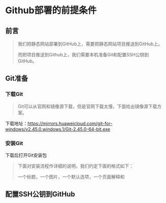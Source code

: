 # Github部署的前提条件

## 前言

> 我们把静态网站部署到GitHub上，需要把静态网站项目推送到GitHub上。
>
> 而把项目推送到Github上，我们需要本机准备Git和配置SSH公钥到GitHub。

## Git准备

### 下载Git

> Git可以从官网和镜像源下载，但是官网下载太慢，下面给出镜像源下载方案。

下载地址：https://mirrors.huaweicloud.com/git-for-windows/v2.45.0.windows.1/Git-2.45.0-64-bit.exe

### 安装Git

下载后打开Git安装包

> 下面对安装流程作详细的说明，我们约定下面的格式如下：
>
> 一个标题，一个图片，一个默认选项，一个页面解释和

## 配置SSH公钥到GitHub





